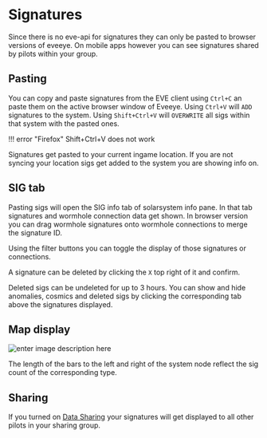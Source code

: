 # Signatures
Since there is no eve-api for signatures they can only be pasted to browser versions of eveeye. On mobile apps however you can see signatures shared by pilots within your group.

## Pasting
You can copy and paste signatures from the EVE client using `Ctrl+C` an paste them on the active browser window of Eveeye.
Using `Ctrl+V` will `ADD` signatures to the system.
Using `Shift+Ctrl+V` will `OVERWRITE` all sigs within that system with the pasted ones.

!!! error "Firefox"
    Shift+Ctrl+V does not work 
    
Signatures get pasted to your current ingame location.
If you are not syncing your location sigs get added to the system you are showing info on. 

## SIG tab
Pasting sigs will open the SIG info tab of solarsystem info pane. In that tab signatures and wormhole connection data get shown. In browser version you can drag wormhole signatures onto wormhole connections to merge the signature ID.

Using the filter buttons you can toggle the display of those signatures or connections.
               
A signature can be deleted by clicking the `X` top right of it and confirm.

Deleted sigs can be undeleted for up to 3 hours.
You can show and hide anomalies, cosmics and deleted sigs by clicking the corresponding tab above the signatures displayed.                

## Map display
![enter image description here](https://raw.githubusercontent.com/Risingson/eedocs/master/docs/images/shapes/shapes_09.png)               
               
The length of the bars to the left and right of the system node reflect the sig count of the corresponding type.

## Sharing
If you turned on [Data Sharing](https://eedocs.readthedocs.io/en/latest/sharing/cloud/) your signatures will get displayed to all other pilots in your sharing group.


<!--stackedit_data:
eyJoaXN0b3J5IjpbMTA0MzQyNzE1LC0xMzE3MTUyNjY1LDc4Mz
I1MzQ0NiwzMzE2NzM5NDIsLTQ4MjQ2MDU2NiwtNDUwNTU2MTQs
Mzg4MTgxNDcyLC0xNDU5MTQ0NjIwXX0=
-->